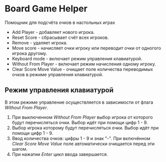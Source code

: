 # Board Game Helper

Помощник для подсчёта очков в настольных играх

- Add Player - добавляет нового игрока.
- Reset Score - сбрасывает счёт всех игроков.
- Remove - удаляет игрока.
- Move score - начисляет очки игроку или переводит очки от одногого игрока другому.
- Keyboard mode - включает режим управления клавиатурой.
- Without From Player - включает режим начисления одному игроку.
- Clear Score Move Value - очищает поле количества переводимых очков в режиме управления клавиатурой.

## Режим управления клавиатурой
В этом режиме управление осуществляется в зависимости от флага *Without From Player*.

1. При выключенном *Without From Player* выбор игрока от которого будут перечисляться очки. Выбор идёт при помощи цифр 1 - 9.
2. Выбор игрока которому будут перечисляться очки. Выбор идёт при помощи цифр 1 - 9.
3. Ввод количества очков: цифры 1 - 9 и знак "-". При включённом *Clear Score Move Value* поле автоматически очищается перед эти шагом.
4. При нажатии *Enter* цикл ввода завершается.